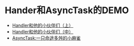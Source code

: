 # Hander和AsyncTask的DEMO

- [Handler和他的小伙伴们（上）](http://www.jianshu.com/p/e04698eaba88)
- [Handler和他的小伙伴们（中）](http://www.jianshu.com/p/1d03fe0b285c)
- [AsyncTask:一只命途多舛的小麻雀](http://www.jianshu.com/p/b1574686faa3)
